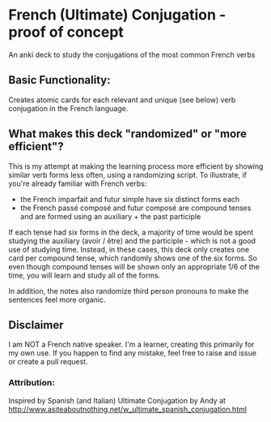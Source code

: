 # French (Ultimate) Conjugation - proof of concept

An anki deck to study the conjugations of the most common French verbs

## Basic Functionality:

Creates atomic cards for each relevant and unique (see below) verb conjugation in the French language.

## What makes this deck "randomized" or "more efficient"?

This is my attempt at making the learning process more efficient by showing similar verb forms less often, using a randomizing script.
To illustrate, if you're already familiar with French verbs:
 - the French imparfait and futur simple have six distinct forms each
 - the French passé composé and futur composé are compound tenses and are formed using an auxiliary + the past participle

If each tense had six forms in the deck, a majority of time would be spent studying the auxiliary (avoir / être) and the participle - which is not a good use of studying time.
Instead, in these cases, this deck only creates one card per compound tense, which randomly shows one of the six forms. So even though compound tenses will be shown only an appropriate 1/6 of the time, you will learn and study all of the forms.

In addition, the notes also randomize third person pronouns to make the sentences feel more organic. 


## Disclaimer

I am NOT a French native speaker. I'm a learner, creating this primarily for my own use. If you happen to find any mistake, feel free to raise and issue or create a pull request.



### Attribution:

Inspired by Spanish (and Italian) Ultimate Conjugation by Andy at http://www.asiteaboutnothing.net/w_ultimate_spanish_conjugation.html
